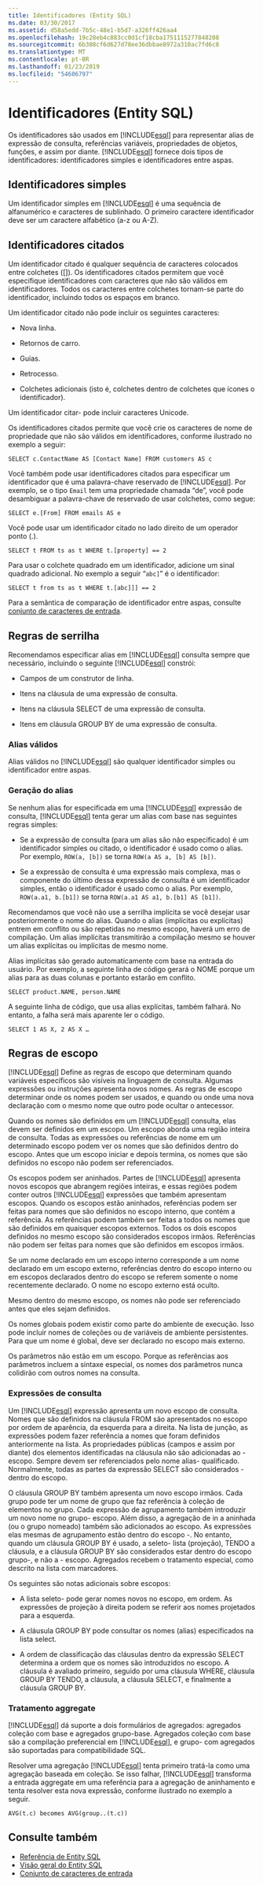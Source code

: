 ```yaml
---
title: Identificadores (Entity SQL)
ms.date: 03/30/2017
ms.assetid: d58a5edd-7b5c-48e1-b5d7-a326ff426aa4
ms.openlocfilehash: 19c28eb4c883cc0d1cf18cba1751115277848208
ms.sourcegitcommit: 6b308cf6d627d78ee36dbbae8972a310ac7fd6c8
ms.translationtype: MT
ms.contentlocale: pt-BR
ms.lasthandoff: 01/23/2019
ms.locfileid: "54686797"
---
```

# <a name="identifiers-entity-sql"></a>Identificadores (Entity SQL)
Os identificadores são usados em [!INCLUDE[esql](../../../../../../includes/esql-md.md)] para representar alias de expressão de consulta, referências variáveis, propriedades de objetos, funções, e assim por diante. [!INCLUDE[esql](../../../../../../includes/esql-md.md)] fornece dois tipos de identificadores: identificadores simples e identificadores entre aspas.  
  
## <a name="simple-identifiers"></a>Identificadores simples  
 Um identificador simples em [!INCLUDE[esql](../../../../../../includes/esql-md.md)] é uma sequência de alfanumérico e caracteres de sublinhado. O primeiro caractere identificador deve ser um caractere alfabético (a-z ou A-Z).  
  
## <a name="quoted-identifiers"></a>Identificadores citados  
 Um identificador citado é qualquer sequência de caracteres colocados entre colchetes ([]). Os identificadores citados permitem que você especifique identificadores com caracteres que não são válidos em identificadores. Todos os caracteres entre colchetes tornam-se parte do identificador, incluindo todos os espaços em branco.  
  
 Um identificador citado não pode incluir os seguintes caracteres:  
  
-   Nova linha.  
  
-   Retornos de carro.  
  
-   Guias.  
  
-   Retrocesso.  
  
-   Colchetes adicionais (isto é, colchetes dentro de colchetes que ícones o identificador).  
  
 Um identificador citar- pode incluir caracteres Unicode.  
  
 Os identificadores citados permite que você crie os caracteres de nome de propriedade que não são válidos em identificadores, conforme ilustrado no exemplo a seguir:  
  
 `SELECT c.ContactName AS [Contact Name] FROM customers AS c`  
  
 Você também pode usar identificadores citados para especificar um identificador que é uma palavra-chave reservado de [!INCLUDE[esql](../../../../../../includes/esql-md.md)]. Por exemplo, se o tipo `Email` tem uma propriedade chamada “de”, você pode desambiguar a palavra-chave de reservado de usar colchetes, como segue:  
  
 `SELECT e.[From] FROM emails AS e`  
  
 Você pode usar um identificador citado no lado direito de um operador ponto (.).  
  
 `SELECT t FROM ts as t WHERE t.[property] == 2`  
  
 Para usar o colchete quadrado em um identificador, adicione um sinal quadrado adicional. No exemplo a seguir “`abc]`” é o identificador:  
  
 `SELECT t from ts as t WHERE t.[abc]]] == 2`  
  
 Para a semântica de comparação de identificador entre aspas, consulte [conjunto de caracteres de entrada](../../../../../../docs/framework/data/adonet/ef/language-reference/input-character-set-entity-sql.md).  
  
## <a name="aliasing-rules"></a>Regras de serrilha  
 Recomendamos especificar alias em [!INCLUDE[esql](../../../../../../includes/esql-md.md)] consulta sempre que necessário, incluindo o seguinte [!INCLUDE[esql](../../../../../../includes/esql-md.md)] constrói:  
  
-   Campos de um construtor de linha.  
  
-   Itens na cláusula de uma expressão de consulta.  
  
-   Itens na cláusula SELECT de uma expressão de consulta.  
  
-   Itens em cláusula GROUP BY de uma expressão de consulta.  
  
### <a name="valid-aliases"></a>Alias válidos  
 Alias válidos no [!INCLUDE[esql](../../../../../../includes/esql-md.md)] são qualquer identificador simples ou identificador entre aspas.  
  
### <a name="alias-generation"></a>Geração do alias  
 Se nenhum alias for especificada em uma [!INCLUDE[esql](../../../../../../includes/esql-md.md)] expressão de consulta, [!INCLUDE[esql](../../../../../../includes/esql-md.md)] tenta gerar um alias com base nas seguintes regras simples:  
  
-   Se a expressão de consulta (para um alias são não especificado) é um identificador simples ou citado, o identificador é usado como o alias. Por exemplo, `ROW(a, [b])` se torna `ROW(a AS a, [b] AS [b])`.  
  
-   Se a expressão de consulta é uma expressão mais complexa, mas o componente do último dessa expressão de consulta é um identificador simples, então o identificador é usado como o alias. Por exemplo, `ROW(a.a1, b.[b1])` se torna `ROW(a.a1 AS a1, b.[b1] AS [b1])`.  
  
 Recomendamos que você não use a serrilha implícita se você desejar usar posteriormente o nome do alias. Quando o alias (implícitas ou explícitas) entrem em conflito ou são repetidas no mesmo escopo, haverá um erro de compilação. Um alias implícitas transmitirão a compilação mesmo se houver um alias explícitas ou implícitas de mesmo nome.  
  
 Alias implícitas são gerado automaticamente com base na entrada do usuário. Por exemplo, a seguinte linha de código gerará o NOME porque um alias para as duas colunas e portanto estarão em conflito.  
  
```  
SELECT product.NAME, person.NAME  
```  
  
 A seguinte linha de código, que usa alias explícitas, também falhará. No entanto, a falha será mais aparente ler o código.  
  
```  
SELECT 1 AS X, 2 AS X …  
```  
  
## <a name="scoping-rules"></a>Regras de escopo  
 [!INCLUDE[esql](../../../../../../includes/esql-md.md)] Define as regras de escopo que determinam quando variáveis específicos são visíveis na linguagem de consulta. Algumas expressões ou instruções apresenta novos nomes. As regras de escopo determinar onde os nomes podem ser usados, e quando ou onde uma nova declaração com o mesmo nome que outro pode ocultar o antecessor.  
  
 Quando os nomes são definidos em um [!INCLUDE[esql](../../../../../../includes/esql-md.md)] consulta, elas devem ser definidos em um escopo. Um escopo aborda uma região inteira de consulta. Todas as expressões ou referências de nome em um determinado escopo podem ver os nomes que são definidos dentro do escopo. Antes que um escopo iniciar e depois termina, os nomes que são definidos no escopo não podem ser referenciados.  
  
 Os escopos podem ser aninhados. Partes de [!INCLUDE[esql](../../../../../../includes/esql-md.md)] apresenta novos escopos que abrangem regiões inteiras, e essas regiões podem conter outros [!INCLUDE[esql](../../../../../../includes/esql-md.md)] expressões que também apresentam escopos. Quando os escopos estão aninhados, referências podem ser feitas para nomes que são definidos no escopo interno, que contém a referência. As referências podem também ser feitas a todos os nomes que são definidos em quaisquer escopos externos. Todos os dois escopos definidos no mesmo escopo são considerados escopos irmãos. Referências não podem ser feitas para nomes que são definidos em escopos irmãos.  
  
 Se um nome declarado em um escopo interno corresponde a um nome declarado em um escopo externo, referências dentro do escopo interno ou em escopos declarados dentro do escopo se referem somente o nome recentemente declarado. O nome no escopo externo está oculto.  
  
 Mesmo dentro do mesmo escopo, os nomes não pode ser referenciado antes que eles sejam definidos.  
  
 Os nomes globais podem existir como parte do ambiente de execução. Isso pode incluir nomes de coleções ou de variáveis de ambiente persistentes. Para que um nome é global, deve ser declarado no escopo mais externo.  
  
 Os parâmetros não estão em um escopo. Porque as referências aos parâmetros incluem a sintaxe especial, os nomes dos parâmetros nunca colidirão com outros nomes na consulta.  
  
### <a name="query-expressions"></a>Expressões de consulta  
 Um [!INCLUDE[esql](../../../../../../includes/esql-md.md)] expressão apresenta um novo escopo de consulta. Nomes que são definidos na cláusula FROM são apresentados no escopo por ordem de aparência, da esquerda para a direita. Na lista de junção, as expressões podem fazer referência a nomes que foram definidos anteriormente na lista. As propriedades públicas (campos e assim por diante) dos elementos identificadas na cláusula não são adicionadas ao - escopo. Sempre devem ser referenciados pelo nome alias- qualificado. Normalmente, todas as partes da expressão SELECT são considerados - dentro do escopo.  
  
 O cláusula GROUP BY também apresenta um novo escopo irmãos. Cada grupo pode ter um nome de grupo que faz referência à coleção de elementos no grupo. Cada expressão de agrupamento também introduzir um novo nome no grupo- escopo. Além disso, a agregação de in a aninhada (ou o grupo nomeado) também são adicionados ao escopo. As expressões elas mesmas de agrupamento estão dentro do escopo -. No entanto, quando um cláusula GROUP BY é usado, a seleto- lista (projeção), TENDO a cláusula, e a cláusula GROUP BY são considerados estar dentro do escopo grupo-, e não a - escopo. Agregados recebem o tratamento especial, como descrito na lista com marcadores.  
  
 Os seguintes são notas adicionais sobre escopos:  
  
-   A lista seleto- pode gerar nomes novos no escopo, em ordem. As expressões de projeção à direita podem se referir aos nomes projetados para a esquerda.  
  
-   A cláusula GROUP BY pode consultar os nomes (alias) especificados na lista select.  
  
-   A ordem de classificação das cláusulas dentro da expressão SELECT determina a ordem que os nomes são introduzidos no escopo. A cláusula é avaliado primeiro, seguido por uma cláusula WHERE, cláusula GROUP BY TENDO, a cláusula, a cláusula SELECT, e finalmente a cláusula GROUP BY.  
  
### <a name="aggregate-handling"></a>Tratamento aggregate  
 [!INCLUDE[esql](../../../../../../includes/esql-md.md)] dá suporte a dois formulários de agregados: agregados coleção com base e agregados grupo-base. Agregados coleção com base são a compilação preferencial em [!INCLUDE[esql](../../../../../../includes/esql-md.md)], e grupo- com agregados são suportadas para compatibilidade SQL.  
  
 Resolver uma agregação [!INCLUDE[esql](../../../../../../includes/esql-md.md)] tenta primeiro tratá-la como uma agregação baseada em coleção. Se isso falhar, [!INCLUDE[esql](../../../../../../includes/esql-md.md)] transforma a entrada aggregate em uma referência para a agregação de aninhamento e tenta resolver esta nova expressão, conforme ilustrado no exemplo a seguir.  
  
 `AVG(t.c) becomes AVG(group..(t.c))`  
  
## <a name="see-also"></a>Consulte também
- [Referência de Entity SQL](../../../../../../docs/framework/data/adonet/ef/language-reference/entity-sql-reference.md)
- [Visão geral do Entity SQL](../../../../../../docs/framework/data/adonet/ef/language-reference/entity-sql-overview.md)
- [Conjunto de caracteres de entrada](../../../../../../docs/framework/data/adonet/ef/language-reference/input-character-set-entity-sql.md)
